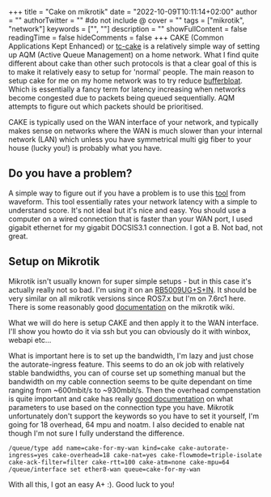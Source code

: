 +++
title = "Cake on mikrotik"
date = "2022-10-09T10:11:14+02:00"
author = ""
authorTwitter = "" #do not include @
cover = ""
tags = ["mikrotik", "network"]
keywords = ["", ""]
description = ""
showFullContent = false
readingTime = false
hideComments = false
+++
CAKE (Common Applications Kept Enhanced) or [tc-cake](https://man7.org/linux/man-pages/man8/tc-cake.8.html) is a relatively simple way of setting up AQM (Active Queue Management) on a home network. What I find quite different about cake than other such protocols is that a clear goal of this is to make it relatively easy to setup for 'normal' people. The main reason to setup cake for me on my home network was to try reduce [bufferbloat](https://en.wikipedia.org/wiki/Bufferbloat). Which is essentially a fancy term for latency increasing when networks become congested due to packets being queued sequentially. AQM attempts to figure out which packets should be prioritised.

CAKE is typically used on the WAN interface of your network, and typically makes sense on networks where the WAN is much slower than your internal network (LAN) which unless you have symmetrical multi gig fiber to your house (lucky you!) is probably what you have.

## Do you have a problem?

A simple way to figure out if you have a problem is to use this [tool](https://www.waveform.com/tools/bufferbloat) from waveform. This tool essentially rates your network latency with a simple to understand score. It's not ideal but it's nice and easy. You should use a computer on a wired connection that is faster than your WAN port, I used gigabit ethernet for my gigabit DOCSIS3.1 connection. I got a B. Not bad, not great.

## Setup on Mikrotik

Mikrotik isn't usually known for super simple setups - but in this case it's actually really not so bad. I'm using it on an [RB5009UG+S+IN](https://mikrotik.com/product/rb5009ug_s_in). It should be very similar on all mikrotik versions since ROS7.x but I'm on 7.6rc1 here. There is some reasonably good [documentation](https://help.mikrotik.com/docs/display/ROS/Queues) on the mikrotik wiki.

What we will do here is setup CAKE and then apply it to the WAN interface. I'll show you howto do it via ssh but you can obviously do it with winbox, webapi etc...

What is important here is to set up the bandwidth, I'm lazy and just chose the autorate-ingress feature. This seems to do an ok job with relatively stable bandwidths, you can of course set up something manual but the bandwidth on my cable connection seems to be quite dependant on time ranging from ~600mbit/s to ~930mbit/s. Then the overhead compenstation is quite important and cake has really [good documentation](https://man7.org/linux/man-pages/man8/tc-cake.8.html#OVERHEAD_COMPENSATION_PARAMETERS) on what parameters to use based on the connection type you have. Mikrotik unfortunately don't support the keywords so you have to set it yourself, I'm going for 18 overhead, 64 mpu and noatm. I also decided to enable nat though I'm not sure I fully understand the difference.

```{.sh}
/queue/type add name=cake-for-my-wan kind=cake cake-autorate-ingress=yes cake-overhead=18 cake-nat=yes cake-flowmode=triple-isolate cake-ack-filter=filter cake-rtt=100 cake-atm=none cake-mpu=64
/queue/interface set ether8-wan queue=cake-for-my-wan

```

With all this, I got an easy A+ :). Good luck to you!
